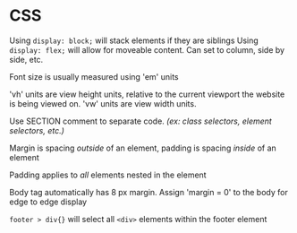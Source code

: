 # CSS
Using `display: block;` will stack elements if they are siblings
Using `display: flex;` will allow for moveable content. Can set to column, side by side, etc.

Font size is usually measured using 'em' units

'vh' units are view height units, relative to the current viewport the website is being viewed on.
'vw' units are view width units.

Use SECTION comment to separate code. *(ex: class selectors, element selectors, etc.)*

Margin is spacing *outside* of an element, padding is spacing *inside* of an element

Padding applies to *all* elements nested in the element

Body tag automatically has 8 px margin. Assign 'margin = 0' to the body for edge to edge display

`footer > div{}` will select all `<div>` elements within the footer element